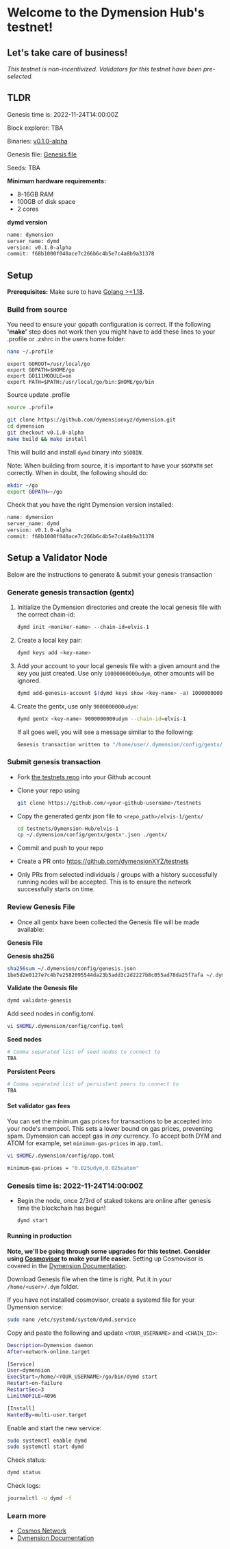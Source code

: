 # Welcome to the Dymension Hub's testnet!

## Let's take care of business!

_This testnet is non-incentivized. Validators for this testnet have been pre-selected._

## TLDR

Genesis time is: 2022-11-24T14:00:00Z

Block explorer: TBA

Binaries: [v0.1.0-alpha](https://github.com/dymensionxyz/dymension/releases/tag/v0.1.0-alpha)

Genesis file: [Genesis file](./genesis.json)

Seeds: TBA

**Minimum hardware requirements:**

-   8-16GB RAM
-   100GB of disk space
-   2 cores

**dymd version**

```sh
name: dymension
server_name: dymd
version: v0.1.0-alpha
commit: f68b1000f040ace7c266b6c4b5e7c4a8b9a31378
```

## Setup

**Prerequisites:** Make sure to have [Golang >=1.18](https://golang.org/).

### Build from source

You need to ensure your gopath configuration is correct. If the following **'make'** step does not work then you might have to add these lines to your .profile or .zshrc in the users home folder:

```sh
nano ~/.profile
```

```
export GOROOT=/usr/local/go
export GOPATH=$HOME/go
export GO111MODULE=on
export PATH=$PATH:/usr/local/go/bin:$HOME/go/bin
```

Source update .profile

```sh
source .profile
```

```sh
git clone https://github.com/dymensionxyz/dymension.git
cd dymension
git checkout v0.1.0-alpha
make build && make install
```

This will build and install `dymd` binary into `$GOBIN`.

Note: When building from source, it is important to have your `$GOPATH` set correctly. When in doubt, the following should do:

```sh
mkdir ~/go
export GOPATH=~/go
```

Check that you have the right Dymension version installed:

```sh
name: dymension
server_name: dymd
version: v0.1.0-alpha
commit: f68b1000f040ace7c266b6c4b5e7c4a8b9a31378
```

## Setup a Validator Node

Below are the instructions to generate & submit your genesis transaction

### Generate genesis transaction (gentx)

1. Initialize the Dymension directories and create the local genesis file with the correct chain-id:

    ```bash
    dymd init <moniker-name> --chain-id=elvis-1
    ```

2. Create a local key pair:

    ```sh
    dymd keys add <key-name>
    ```

3. Add your account to your local genesis file with a given amount and the key you just created. Use only `10000000000udym`, other amounts will be ignored.

    ```bash
    dymd add-genesis-account $(dymd keys show <key-name> -a) 10000000000udym
    ```

4. Create the gentx, use only `9000000000udym`:

    ```bash
    dymd gentx <key-name> 9000000000udym --chain-id=elvis-1
    ```

    If all goes well, you will see a message similar to the following:

    ```bash
    Genesis transaction written to "/home/user/.dymension/config/gentx/gentx-******.json"
    ```

### Submit genesis transaction

-   Fork [the testnets repo](https://github.com/dymensionXYZ/testnets/) into your Github account

-   Clone your repo using

    ```bash
    git clone https://github.com/<your-github-username>/testnets
    ```

-   Copy the generated gentx json file to `<repo_path>/elvis-1/gentx/`

    ```sh
    cd testnets/Dymension-Hub/elvis-1
    cp ~/.dymension/config/gentx/gentx*.json ./gentx/
    ```

-   Commit and push to your repo
-   Create a PR onto https://github.com/dymensionXYZ/testnets
-   Only PRs from selected individuals / groups with a history successfully running nodes will be accepted. This is to ensure the network successfully starts on time.

### Review Genesis File

-   Once all gentx have been collected the Genesis file will be made available:

**Genesis File**

**Genesis sha256**

```bash
sha256sum ~/.dymension/config/genesis.json
1be5d2e0127e7c4b7e2582095544da23b5add3c2d2227b8c055ad78da25f7afa ~/.dymension/config/genesis.json
```

**Validate the Genesis file**

```bash
dymd validate-genesis
```

Add seed nodes in config.toml.

```sh
vi $HOME/.dymension/config/config.toml
```

**Seed nodes**

```bash
# Comma separated list of seed nodes to connect to
TBA
```

**Persistent Peers**

```bash
# Comma separated list of persistent peers to connect to
TBA
```

#### Set validator gas fees

You can set the minimum gas prices for transactions to be accepted into your node's mempool. This sets a lower bound on gas prices, preventing spam. Dymension can accept gas in _any_ currency. To accept both DYM and ATOM for example, set `minimum-gas-prices` in `app.toml`.

```sh
vi $HOME/.dymension/config/app.toml
```

```sh
minimum-gas-prices = "0.025udym,0.025uatom"
```

### Genesis time is: 2022-11-24T14:00:00Z

-   Begin the node, once 2/3rd of staked tokens are online after genesis time the blockchain has begun!
    ```sh
    dymd start
    ```

#### Running in production

**Note, we'll be going through some upgrades for this testnet. Consider using [Cosmovisor](https://github.com/cosmos/cosmos-sdk/tree/master/cosmovisor) to make your life easier.** Setting up Cosmovisor is covered in the [Dymension Documentation](https://docs.dymension.xyz/).

Download Genesis file when the time is right. Put it in your `/home/<user>/.dym` folder.

If you have not installed cosmovisor, create a systemd file for your Dymension service:

```sh
sudo nano /etc/systemd/system/dymd.service
```

Copy and paste the following and update `<YOUR_USERNAME>` and `<CHAIN_ID>`:

```sh
Description=Dymension daemon
After=network-online.target

[Service]
User=dymension
ExecStart=/home/<YOUR_USERNAME>/go/bin/dymd start
Restart=on-failure
RestartSec=3
LimitNOFILE=4096

[Install]
WantedBy=multi-user.target
```

Enable and start the new service:

```sh
sudo systemctl enable dymd
sudo systemctl start dymd
```

Check status:

```sh
dymd status
```

Check logs:

```sh
journalctl -u dymd -f
```

### Learn more

-   [Cosmos Network](https://cosmos.network)
-   [Dymension Documentation](https://docs.dymension.xyz/)
